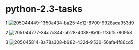 # python-2.3-tasks

1
![205044449-1350a434-ba25-4c12-8700-9928aca953d9](https://user-images.githubusercontent.com/104727697/210084762-bc46e558-af5e-44c4-913d-fe0f1a3ba522.png)

2
![205044777-34c7c844-ab28-4038-8e1b-1f3bf5780958](https://user-images.githubusercontent.com/104727697/210084813-ec658f20-b53c-476c-8acd-bb0f081c21c6.png)

3
![205045814-8a78a308-b682-432d-9530-56afa4f86cd5](https://user-images.githubusercontent.com/104727697/210084823-1792a684-5e5b-493e-8f10-691dd6eae4e2.png)
